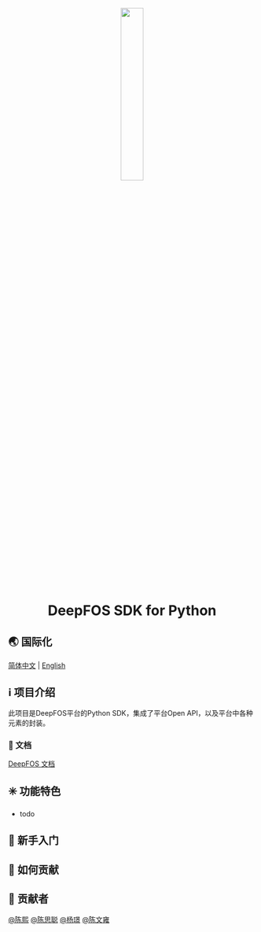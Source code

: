 <!-- # README -->
<p align="center">
  <img src="./docs/source/images/Deepfos-white.png" width="30%"/><br/>
</p>
<h1 align="center">
DeepFOS SDK for Python
</h1>

## 🌏 国际化

[简体中文](README.md) | [English](README.en.md)

## ℹ️ 项目介绍

此项目是DeepFOS平台的Python SDK，集成了平台Open API，以及平台中各种元素的封装。

### 📖 文档

[DeepFOS 文档](http://py.deepfos.com)


## ✳️ 功能特色

- todo


## 💎 新手入门


## 🤔 如何贡献


## 🌟 贡献者
[@陈熙](https://e.gitee.com/proinnova/members/trend/axisarsae)
[@陈思聪](https://e.gitee.com/proinnova/members/trend/proinnova_sicong_chen)
[@杨璟](https://e.gitee.com/proinnova/members/trend/jyang-0506)
[@陈文雍](https://e.gitee.com/proinnova/members/trend/calvinstk)
